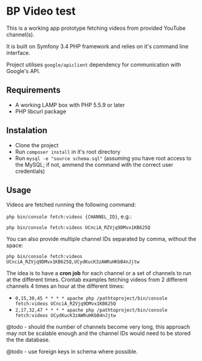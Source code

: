 BP Video test
========================

This is a working app prototype fetching videos from provided YouTube channel(s).

It is built on Symfony 3.4 PHP framework and relies on it's command line interface.

Project utilises `google/apiclient` dependency for communication with Google's API.

## Requirements
- A working LAMP box with PHP 5.5.9 or later
- PHP libcurl package

## Instalation
- Clone the project
- Run `composer install` in it's root directory
- Run `mysql -e "source schema.sql"` (assuming you have root access to the MySQL; if not, ammend the command with the correct user credentials)

## Usage
Videos are fetched running the following command:

`php bin/console fetch:videos {CHANNEL_ID}`, e.g.:

`php bin/console fetch:videos UCnciA_RZVjq9DMvx1KB625Q`

You can also provide multiple channel IDs separated by comma, without the space:

`php bin/console fetch:videos UCnciA_RZVjq9DMvx1KB625Q,UCydKucK3zAWRuHKbB4nJjtw`

The idea is to have a **cron job** for each channel or a set of channels to run at the different times.
Crontab examples fetching videos from 2 different channels 4 times an hour at the different times:

- `0,15,30,45 * * * * apache php /pathtoproject/bin/console fetch:videos UCnciA_RZVjq9DMvx1KB625Q` 
- `2,17,32,47 * * * * apache php /pathtoproject/bin/console fetch:videos UCydKucK3zAWRuHKbB4nJjtw`

 
@todo - should the number of channels become very long, this approach may not be scalable enough and the channel IDs would need to be stored
 the the database.
 
@todo - use foreign keys in schema where possible.
